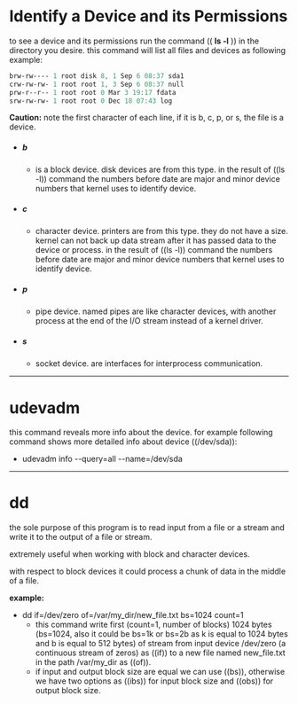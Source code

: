 # Identify a Device and its Permissions

to see a device and its permissions run the command (( **ls -l** )) in the directory you desire. this command will list all files and devices as following example:

```powershell
brw-rw---- 1 root disk 8, 1 Sep 6 08:37 sda1
crw-rw-rw- 1 root root 1, 3 Sep 6 08:37 null
prw-r--r-- 1 root root 0 Mar 3 19:17 fdata
srw-rw-rw- 1 root root 0 Dec 18 07:43 log  
```

 

**Caution:** note the first character of each line, if it is b, c, p, or s, the file is a device.

- ##### b

  - is a block device. disk devices are from this type. in the result of ((ls -l)) command the numbers before date are major  and minor device numbers that kernel uses to identify device.

- ##### c

  - character device. printers are from this type. they do not have a size. kernel can not back up data stream after it has passed data to the device or process. in the result of ((ls -l)) command the numbers before date are major  and minor  device numbers that kernel uses to identify device.

- ##### p

  - pipe device. named pipes are like character devices, with another process at the end of the I/O stream instead of a kernel driver. 

- ##### s

  - socket device. are interfaces for interprocess communication.



***

# udevadm

this command reveals more info about the device. for example following command shows more detailed info about device ((/dev/sda)):

- udevadm info --query=all --name=/dev/sda



***

# dd

the sole purpose of this program is to read input from a file or a stream and write it to the output of a file or stream.

extremely useful when working with block and character devices.

with respect to block devices it could process a chunk of data in the middle of a file.



**example:** 

- dd if=/dev/zero of=/var/my_dir/new_file.txt bs=1024 count=1
  - this command write first (count=1, number of blocks) 1024 bytes (bs=1024, also it could be bs=1k or bs=2b as k is equal to 1024 bytes and b is equal to 512 bytes) of stream from input device /dev/zero (a continuous stream of zeros) as ((if)) to a new file named new_file.txt in the path /var/my_dir as ((of)).
  - if input and output block size are equal we can use ((bs)), otherwise we have two options as ((ibs)) for input block size and ((obs)) for output block size. 